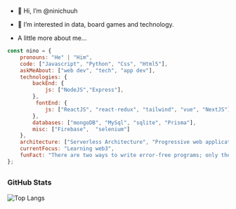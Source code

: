 - 👋 Hi, I’m @ninichuuh
- 👀 I’m interested in data, board games and technology.

- A little more about me...

```javascript
const nino = {
    pronouns: "He" | "Him",
    code: ["Javascript", "Python", "Css", "Html5"],
    askMeAbout: ["web dev", "tech", "app dev"],
    technologies: {
        backEnd: {
            js: ["NodeJS","Express"],
        },
         fontEnd: {
            js: ["ReactJS", "react-redux", "tailwind", "vue", "NextJS"] 
        },
        databases: ["mongoDB", "MySql", "sqlite", "Prisma"],
        misc: ["Firebase",  "selenium"]
    },
    architecture: ["Serverless Architecture", "Progressive web applications", "Single page applications"],
    currentFocus: "Learning web3",
    funFact: "There are two ways to write error-free programs; only the third one works"
};
```
## <h3 align="left">GitHub Stats</h3>


![Top Langs](https://github-readme-stats.vercel.app/api/top-langs/?username=ninichuuh&layout=compact)

<!---
ninichuuh/ninichuuh is a ✨ special ✨ repository because its `README.md` (this file) appears on your GitHub profile.
You can click the Preview link to take a look at your changes.
--->


